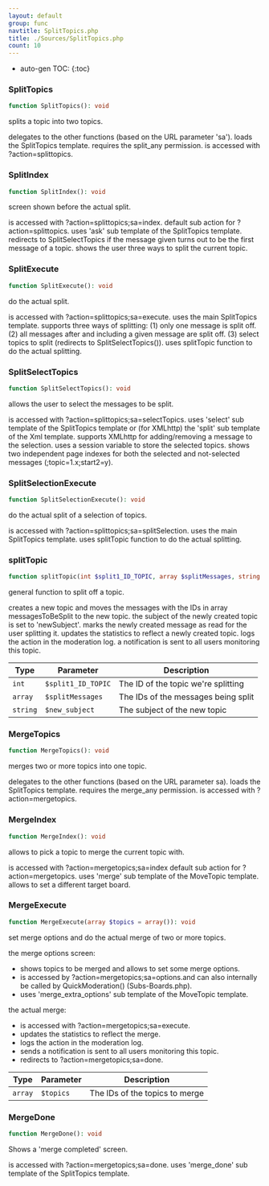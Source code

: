 ```yaml
---
layout: default
group: func
navtitle: SplitTopics.php
title: ./Sources/SplitTopics.php
count: 10
---
```

* auto-gen TOC:
{:toc}
### SplitTopics

```php
function SplitTopics(): void
```
splits a topic into two topics.

delegates to the other functions (based on the URL parameter 'sa').
loads the SplitTopics template.
requires the split_any permission.
is accessed with ?action=splittopics.

### SplitIndex

```php
function SplitIndex(): void
```
screen shown before the actual split.

is accessed with ?action=splittopics;sa=index.
default sub action for ?action=splittopics.
uses 'ask' sub template of the SplitTopics template.
redirects to SplitSelectTopics if the message given turns out to be
the first message of a topic.
shows the user three ways to split the current topic.

### SplitExecute

```php
function SplitExecute(): void
```
do the actual split.

is accessed with ?action=splittopics;sa=execute.
uses the main SplitTopics template.
supports three ways of splitting:
(1) only one message is split off.
(2) all messages after and including a given message are split off.
(3) select topics to split (redirects to SplitSelectTopics()).
uses splitTopic function to do the actual splitting.

### SplitSelectTopics

```php
function SplitSelectTopics(): void
```
allows the user to select the messages to be split.

is accessed with ?action=splittopics;sa=selectTopics.
uses 'select' sub template of the SplitTopics template or (for
XMLhttp) the 'split' sub template of the Xml template.
supports XMLhttp for adding/removing a message to the selection.
uses a session variable to store the selected topics.
shows two independent page indexes for both the selected and
not-selected messages (;topic=1.x;start2=y).

### SplitSelectionExecute

```php
function SplitSelectionExecute(): void
```
do the actual split of a selection of topics.

is accessed with ?action=splittopics;sa=splitSelection.
uses the main SplitTopics template.
uses splitTopic function to do the actual splitting.

### splitTopic

```php
function splitTopic(int $split1_ID_TOPIC, array $splitMessages, string $new_subject): int
```
general function to split off a topic.

creates a new topic and moves the messages with the IDs in
array messagesToBeSplit to the new topic.
the subject of the newly created topic is set to 'newSubject'.
marks the newly created message as read for the user splitting it.
updates the statistics to reflect a newly created topic.
logs the action in the moderation log.
a notification is sent to all users monitoring this topic.

Type|Parameter|Description
---|---|---
`int`|`$split1_ID_TOPIC`|The ID of the topic we're splitting
`array`|`$splitMessages`|The IDs of the messages being split
`string`|`$new_subject`|The subject of the new topic

### MergeTopics

```php
function MergeTopics(): void
```
merges two or more topics into one topic.

delegates to the other functions (based on the URL parameter sa).
loads the SplitTopics template.
requires the merge_any permission.
is accessed with ?action=mergetopics.

### MergeIndex

```php
function MergeIndex(): void
```
allows to pick a topic to merge the current topic with.

is accessed with ?action=mergetopics;sa=index
default sub action for ?action=mergetopics.
uses 'merge' sub template of the MoveTopic template.
allows to set a different target board.

### MergeExecute

```php
function MergeExecute(array $topics = array()): void
```
set merge options and do the actual merge of two or more topics.

the merge options screen:
* shows topics to be merged and allows to set some merge options.
* is accessed by ?action=mergetopics;sa=options.and can also internally be called by QuickModeration() (Subs-Boards.php).
* uses 'merge_extra_options' sub template of the MoveTopic template.

the actual merge:
* is accessed with ?action=mergetopics;sa=execute.
* updates the statistics to reflect the merge.
* logs the action in the moderation log.
* sends a notification is sent to all users monitoring this topic.
* redirects to ?action=mergetopics;sa=done.

Type|Parameter|Description
---|---|---
`array`|`$topics`|The IDs of the topics to merge

### MergeDone

```php
function MergeDone(): void
```
Shows a 'merge completed' screen.

is accessed with ?action=mergetopics;sa=done.
uses 'merge_done' sub template of the SplitTopics template.

